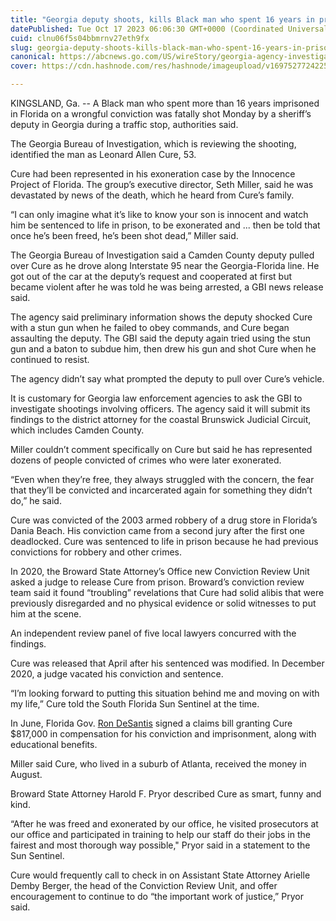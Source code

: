 ```yaml
---
title: "Georgia deputy shoots, kills Black man who spent 16 years in prison on wrongful conviction"
datePublished: Tue Oct 17 2023 06:06:30 GMT+0000 (Coordinated Universal Time)
cuid: clnu06f5s04bbmrnv27eth9fx
slug: georgia-deputy-shoots-kills-black-man-who-spent-16-years-in-prison-on-wrongful-conviction
canonical: https://abcnews.go.com/US/wireStory/georgia-agency-investigating-fatal-shoot-deputy-traffic-stop-104024022
cover: https://cdn.hashnode.com/res/hashnode/imageupload/v1697527724225/2ce93b83-771b-48a2-9e13-d65b4223329a.jpeg

---
```


KINGSLAND, Ga. -- A Black man who spent more than 16 years imprisoned in Florida on a wrongful conviction was fatally shot Monday by a sheriff’s deputy in Georgia during a traffic stop, authorities said.

The Georgia Bureau of Investigation, which is reviewing the shooting, identified the man as Leonard Allen Cure, 53.

Cure had been represented in his exoneration case by the Innocence Project of Florida. The group’s executive director, Seth Miller, said he was devastated by news of the death, which he heard from Cure’s family.

“I can only imagine what it’s like to know your son is innocent and watch him be sentenced to life in prison, to be exonerated and ... then be told that once he’s been freed, he’s been shot dead,” Miller said.

The Georgia Bureau of Investigation said a Camden County deputy pulled over Cure as he drove along Interstate 95 near the Georgia-Florida line. He got out of the car at the deputy’s request and cooperated at first but became violent after he was told he was being arrested, a GBI news release said.

The agency said preliminary information shows the deputy shocked Cure with a stun gun when he failed to obey commands, and Cure began assaulting the deputy. The GBI said the deputy again tried using the stun gun and a baton to subdue him, then drew his gun and shot Cure when he continued to resist.

The agency didn’t say what prompted the deputy to pull over Cure’s vehicle.

It is customary for Georgia law enforcement agencies to ask the GBI to investigate shootings involving officers. The agency said it will submit its findings to the district attorney for the coastal Brunswick Judicial Circuit, which includes Camden County.

Miller couldn’t comment specifically on Cure but said he has represented dozens of people convicted of crimes who were later exonerated.

“Even when they’re free, they always struggled with the concern, the fear that they’ll be convicted and incarcerated again for something they didn’t do,” he said.

Cure was convicted of the 2003 armed robbery of a drug store in Florida’s Dania Beach. His conviction came from a second jury after the first one deadlocked. Cure was sentenced to life in prison because he had previous convictions for robbery and other crimes.

In 2020, the Broward State Attorney’s Office new Conviction Review Unit asked a judge to release Cure from prison. Broward’s conviction review team said it found “troubling” revelations that Cure had solid alibis that were previously disregarded and no physical evidence or solid witnesses to put him at the scene.

An independent review panel of five local lawyers concurred with the findings.

Cure was released that April after his sentenced was modified. In December 2020, a judge vacated his conviction and sentence.

“I’m looking forward to putting this situation behind me and moving on with my life,” Cure told the South Florida Sun Sentinel at the time.

In June, Florida Gov. [Ron DeSantis](https://abcnews.go.com/alerts/RonDeSantis) signed a claims bill granting Cure $817,000 in compensation for his conviction and imprisonment, along with educational benefits.

Miller said Cure, who lived in a suburb of Atlanta, received the money in August.

Broward State Attorney Harold F. Pryor described Cure as smart, funny and kind.

“After he was freed and exonerated by our office, he visited prosecutors at our office and participated in training to help our staff do their jobs in the fairest and most thorough way possible," Pryor said in a statement to the Sun Sentinel.

Cure would frequently call to check in on Assistant State Attorney Arielle Demby Berger, the head of the Conviction Review Unit, and offer encouragement to continue to do “the important work of justice,” Pryor said.
